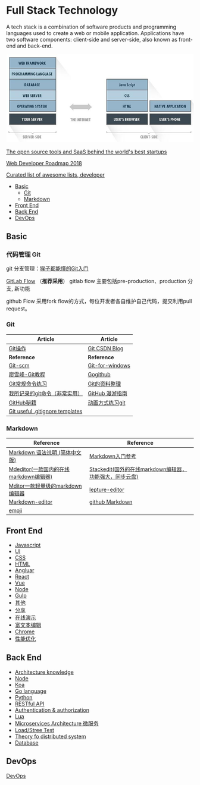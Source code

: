 # Full Stack Technology

A tech stack is a combination of software products and programming languages used to create a web or mobile application. Applications have two software components: client-side and server-side, also known as front-end and back-end.

![Full Stack](images/FullStack.jpg)

[The open source tools and SaaS behind the world's best startups](https://stackshare.io/stacks)

[Web Developer Roadmap 2018](https://github.com/kamranahmedse/developer-roadmap)

[Curated list of awesome lists, developer](https://github.com/sindresorhus/awesome)


- [Basic](#basic)
  - [Git](#git)
  - [Markdown](#markdown)
- [Front End](#front-end)
- [Back End](#back-end)
- [DevOps](#devops)

## Basic

### 代码管理 Git

git 分支管理：[猴子都能懂的Git入门](https://link.zhihu.com/?target=http%3A//backlogtool.com/git-guide/cn/)

[GitLab Flow](https://docs.gitlab.com/ee/workflow/gitlab_flow.html) （**推荐采用**）
gitlab flow 主要包括pre-production、production 分支, 新功能

github Flow 采用fork flow的方式，每位开发者各自维护自己代码，提交利用pull request。

### Git

| Article | Article |
| --------- | --------- |
|[Git操作](https://github.com/Wscats/Good-text-Share/issues/20)|[Git CSDN Blog](http://blog.csdn.net/qq_27080247/article/details/49942991)|
| **Reference** | **Reference** |
|[Git-scm](http://git-scm.com)|[Git-for-windows](https://git-for-windows.github.io)|
|[廖雪峰-Git教程](http://www.liaoxuefeng.com/wiki/0013739516305929606dd18361248578c67b8067c8c017b000)|[Gogithub](http://www.worldhello.net/gotgithub/index.html)|
|[Git常规命令练习](http://pcottle.github.io/learnGitBranching)|[Git的资料整理](https://github.com/xirong/my-git)|
|[我所记录的git命令（非常实用）](http://www.cnblogs.com/fanfan259/p/4810517.html)|[GitHub 漫游指南](https://github.com/phodal/github-roam)|
|[GitHub秘籍](https://github.com/tiimgreen/github-cheat-sheet/blob/master/README.zh-cn.md)|[动画方式练习git](http://onlywei.github.io/explain-git-with-d3)|
|[Git useful .gitignore templates](https://github.com/github/gitignore)||

### Markdown

| Reference | Reference |
| --------- | --------- |
|[Markdown 语法说明 (简体中文版)](http://wowubuntu.com/markdown)|[Markdown入门参考](https://github.com/LearnShare/Learning-Markdown/blob/master/README.md)|
|[Mdeditor(一款国内的在线markdown编辑器)](https://www.zybuluo.com/mdeditor)|[Stackedit(国外的在线markdown编辑器，功能强大，同步云盘)](https://stackedit.io)|
|[Mditor一款轻量级的markdown编辑器](http://bh-lay.github.io/mditor)|[lepture-editor](https://github.com/lepture/editor)|
|[Markdown-editor](https://github.com/jbt/markdown-editor)|[github Markdown](https://guides.github.com/features/mastering-markdown/)|
[emoji](https://www.webpagefx.com/tools/emoji-cheat-sheet/) |

## Front End

- [Javascript](frontend/#javascript)
- [UI](frontend/#ui)
- [CSS](frontend/#css)
- [HTML](frontend/#html)
- [Angluar](frontend/#angluar)
- [React](frontend/#react)
- [Vue](frontend/#vue)
- [Node](frontend/#node)
- [Gulp](frontend/#gulp)
- [其他](frontend#%E5%85%B6%E4%BB%96)
- [分享](frontend#%E5%88%86%E4%BA%AB%E5%8A%9F%E8%83%BD)
- [在线演示](frontend#%E5%9C%A8%E7%BA%BF%E6%BC%94%E7%A4%BA)
- [富文本编辑](frontend#%E5%AF%8C%E6%96%87%E6%9C%AC%E7%BC%96%E8%BE%91%E5%99%A8)
- [Chrome](rontend/#chrome)
- [性能优化](frontend#%E6%80%A7%E8%83%BD%E4%BC%98%E5%8C%96)

## Back End

- [Architecture knowledge](backend/#architecture-knowledge)
- [Node](backend/#node)
- [Koa](backend/#koa)
- [Go language](backend/#go-language)
- [Python](backend/#python)
- [RESTful API](backend/#restful-api)
- [Authentication & authorization](backend/#authentication-authorization)
- [Lua](backend/#lua)
- [Microservices Architecture 微服务](backend/#microservices-architecture)
- [Load/Stree Test](backend/#load-stree-test)
- [Theory fo distributed system](backend/#theory-fo-distributed-system)
- [Database](backend/#database)

## DevOps

[DevOps](devops/README.md)